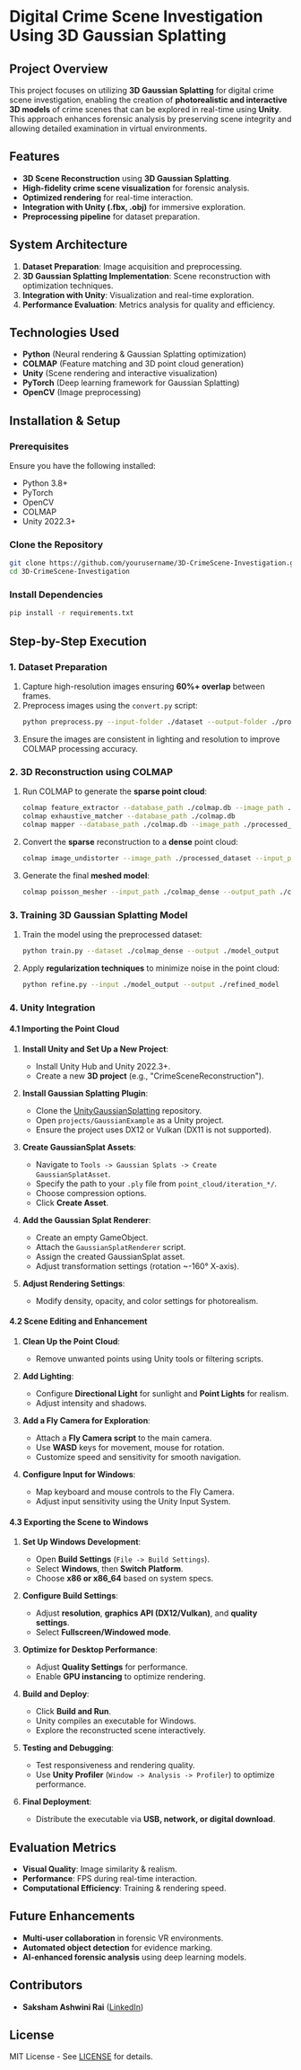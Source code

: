 # Digital Crime Scene Investigation Using 3D Gaussian Splatting

## Project Overview
This project focuses on utilizing **3D Gaussian Splatting** for digital crime scene investigation, enabling the creation of **photorealistic and interactive 3D models** of crime scenes that can be explored in real-time using **Unity**. This approach enhances forensic analysis by preserving scene integrity and allowing detailed examination in virtual environments.

## Features
- **3D Scene Reconstruction** using **3D Gaussian Splatting**.
- **High-fidelity crime scene visualization** for forensic analysis.
- **Optimized rendering** for real-time interaction.
- **Integration with Unity (.fbx, .obj)** for immersive exploration.
- **Preprocessing pipeline** for dataset preparation.

## System Architecture
1. **Dataset Preparation**: Image acquisition and preprocessing.
2. **3D Gaussian Splatting Implementation**: Scene reconstruction with optimization techniques.
3. **Integration with Unity**: Visualization and real-time exploration.
4. **Performance Evaluation**: Metrics analysis for quality and efficiency.

## Technologies Used
- **Python** (Neural rendering & Gaussian Splatting optimization)
- **COLMAP** (Feature matching and 3D point cloud generation)
- **Unity** (Scene rendering and interactive visualization)
- **PyTorch** (Deep learning framework for Gaussian Splatting)
- **OpenCV** (Image preprocessing)

## Installation & Setup
### Prerequisites
Ensure you have the following installed:
- Python 3.8+
- PyTorch
- OpenCV
- COLMAP
- Unity 2022.3+

### Clone the Repository
```sh
git clone https://github.com/yourusername/3D-CrimeScene-Investigation.git
cd 3D-CrimeScene-Investigation
```

### Install Dependencies
```sh
pip install -r requirements.txt
```

## Step-by-Step Execution

### 1. Dataset Preparation
1. Capture high-resolution images ensuring **60%+ overlap** between frames.
2. Preprocess images using the `convert.py` script:
   ```sh
   python preprocess.py --input-folder ./dataset --output-folder ./processed_dataset
   ```
3. Ensure the images are consistent in lighting and resolution to improve COLMAP processing accuracy.

### 2. 3D Reconstruction using COLMAP
1. Run COLMAP to generate the **sparse point cloud**:
   ```sh
   colmap feature_extractor --database_path ./colmap.db --image_path ./processed_dataset
   colmap exhaustive_matcher --database_path ./colmap.db
   colmap mapper --database_path ./colmap.db --image_path ./processed_dataset --output_path ./colmap_output
   ```
2. Convert the **sparse** reconstruction to a **dense** point cloud:
   ```sh
   colmap image_undistorter --image_path ./processed_dataset --input_path ./colmap_output --output_path ./colmap_dense
   ```
3. Generate the final **meshed model**:
   ```sh
   colmap poisson_mesher --input_path ./colmap_dense --output_path ./colmap_mesh.ply
   ```

### 3. Training 3D Gaussian Splatting Model
1. Train the model using the preprocessed dataset:
   ```sh
   python train.py --dataset ./colmap_dense --output ./model_output
   ```
2. Apply **regularization techniques** to minimize noise in the point cloud:
   ```sh
   python refine.py --input ./model_output --output ./refined_model
   ```

### 4. Unity Integration
#### 4.1 Importing the Point Cloud
1. **Install Unity and Set Up a New Project**:
   - Install Unity Hub and Unity 2022.3+.
   - Create a new **3D project** (e.g., "CrimeSceneReconstruction").

2. **Install Gaussian Splatting Plugin**:
   - Clone the [UnityGaussianSplatting](https://github.com/aras-p/UnityGaussianSplatting) repository.
   - Open `projects/GaussianExample` as a Unity project.
   - Ensure the project uses DX12 or Vulkan (DX11 is not supported).

3. **Create GaussianSplat Assets**:
   - Navigate to `Tools -> Gaussian Splats -> Create GaussianSplatAsset`.
   - Specify the path to your `.ply` file from `point_cloud/iteration_*/`.
   - Choose compression options.
   - Click **Create Asset**.

4. **Add the Gaussian Splat Renderer**:
   - Create an empty GameObject.
   - Attach the `GaussianSplatRenderer` script.
   - Assign the created GaussianSplat asset.
   - Adjust transformation settings (rotation ~-160° X-axis).

5. **Adjust Rendering Settings**:
   - Modify density, opacity, and color settings for photorealism.

#### 4.2 Scene Editing and Enhancement
1. **Clean Up the Point Cloud**:
   - Remove unwanted points using Unity tools or filtering scripts.

2. **Add Lighting**:
   - Configure **Directional Light** for sunlight and **Point Lights** for realism.
   - Adjust intensity and shadows.

3. **Add a Fly Camera for Exploration**:
   - Attach a **Fly Camera script** to the main camera.
   - Use **WASD** keys for movement, mouse for rotation.
   - Customize speed and sensitivity for smooth navigation.

4. **Configure Input for Windows**:
   - Map keyboard and mouse controls to the Fly Camera.
   - Adjust input sensitivity using the Unity Input System.

#### 4.3 Exporting the Scene to Windows
1. **Set Up Windows Development**:
   - Open **Build Settings** (`File -> Build Settings`).
   - Select **Windows**, then **Switch Platform**.
   - Choose **x86 or x86_64** based on system specs.

2. **Configure Build Settings**:
   - Adjust **resolution**, **graphics API (DX12/Vulkan)**, and **quality settings**.
   - Select **Fullscreen/Windowed mode**.

3. **Optimize for Desktop Performance**:
   - Adjust **Quality Settings** for performance.
   - Enable **GPU instancing** to optimize rendering.

4. **Build and Deploy**:
   - Click **Build and Run**.
   - Unity compiles an executable for Windows.
   - Explore the reconstructed scene interactively.

5. **Testing and Debugging**:
   - Test responsiveness and rendering quality.
   - Use **Unity Profiler** (`Window -> Analysis -> Profiler`) to optimize performance.

6. **Final Deployment**:
   - Distribute the executable via **USB, network, or digital download**.

## Evaluation Metrics
- **Visual Quality**: Image similarity & realism.
- **Performance**: FPS during real-time interaction.
- **Computational Efficiency**: Training & rendering speed.

## Future Enhancements
- **Multi-user collaboration** in forensic VR environments.
- **Automated object detection** for evidence marking.
- **AI-enhanced forensic analysis** using deep learning models.

## Contributors
- **Saksham Ashwini Rai** ([LinkedIn](https://linkedin.com/in/yourprofile))

## License
MIT License - See [LICENSE](LICENSE) for details.
